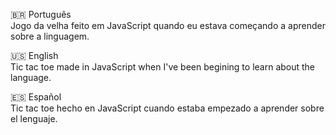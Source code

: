 🇧🇷 Português<br>
Jogo da velha feito em JavaScript quando eu estava começando a aprender sobre a linguagem.

🇺🇸 English<br>
Tic tac toe made in JavaScript when I've been begining to learn about the language.

🇪🇸 Español<br>
Tic tac toe hecho en JavaScript cuando estaba empezado a aprender sobre el lenguaje.
